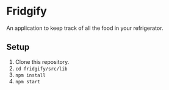 # Fridgify
An application to keep track of all the food in your refrigerator.

## Setup

1. Clone this repository.
1. `cd fridgify/src/lib`
1. `npm install`
1. `npm start`
